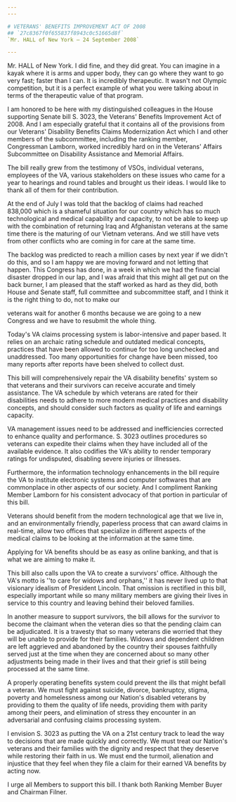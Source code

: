 ```yaml
---
---

# VETERANS' BENEFITS IMPROVEMENT ACT OF 2008
## `27c8367f0f655837f8943c0c51665d8f`
`Mr. HALL of New York — 24 September 2008`

---
```



Mr. HALL of New York. I did fine, and they did great. You can imagine 
in a kayak where it is arms and upper body, they can go where they want 
to go very fast; faster than I can. It is incredibly therapeutic. It 
wasn't not Olympic competition, but it is a perfect example of what you 
were talking about in terms of the therapeutic value of that program.

I am honored to be here with my distinguished colleagues in the House 
supporting Senate bill S. 3023, the Veterans' Benefits Improvement Act 
of 2008. And I am especially grateful that it contains all of the 
provisions from our Veterans' Disability Benefits Claims Modernization 
Act which I and other members of the subcommittee, including the 
ranking member, Congressman Lamborn, worked incredibly hard on in the 
Veterans' Affairs Subcommittee on Disability Assistance and Memorial 
Affairs.

The bill really grew from the testimony of VSOs, individual veterans, 
employees of the VA, various stakeholders on these issues who came for 
a year to hearings and round tables and brought us their ideas. I would 
like to thank all of them for their contribution.

At the end of July I was told that the backlog of claims had reached 
838,000 which is a shameful situation for our country which has so much 
technological and medical capability and capacity, to not be able to 
keep up with the combination of returning Iraq and Afghanistan veterans 
at the same time there is the maturing of our Vietnam veterans. And we 
still have vets from other conflicts who are coming in for care at the 
same time.

The backlog was predicted to reach a million cases by next year if we 
didn't do this, and so I am happy we are moving forward and not letting 
that happen. This Congress has done, in a week in which we had the 
financial disaster dropped in our lap, and I was afraid that this might 
all get put on the back burner, I am pleased that the staff worked as 
hard as they did, both House and Senate staff, full committee and 
subcommittee staff, and I think it is the right thing to do, not to 
make our


veterans wait for another 6 months because we are going to a new 
Congress and we have to resubmit the whole thing.

Today's VA claims processing system is labor-intensive and paper 
based. It relies on an archaic rating schedule and outdated medical 
concepts, practices that have been allowed to continue for too long 
unchecked and unaddressed. Too many opportunities for change have been 
missed, too many reports after reports have been shelved to collect 
dust.

This bill will comprehensively repair the VA disability benefits' 
system so that veterans and their survivors can receive accurate and 
timely assistance. The VA schedule by which veterans are rated for 
their disabilities needs to adhere to more modern medical practices and 
disability concepts, and should consider such factors as quality of 
life and earnings capacity.

VA management issues need to be addressed and inefficiencies 
corrected to enhance quality and performance. S. 3023 outlines 
procedures so veterans can expedite their claims when they have 
included all of the available evidence. It also codifies the VA's 
ability to render temporary ratings for undisputed, disabling severe 
injuries or illnesses.

Furthermore, the information technology enhancements in the bill 
require the VA to institute electronic systems and computer softwares 
that are commonplace in other aspects of our society. And I compliment 
Ranking Member Lamborn for his consistent advocacy of that portion in 
particular of this bill.

Veterans should benefit from the modern technological age that we 
live in, and an environmentally friendly, paperless process that can 
award claims in real-time, allow two offices that specialize in 
different aspects of the medical claims to be looking at the 
information at the same time.

Applying for VA benefits should be as easy as online banking, and 
that is what we are aiming to make it.

This bill also calls upon the VA to create a survivors' office. 
Although the VA's motto is ''to care for widows and orphans,'' it has 
never lived up to that visionary idealism of President Lincoln. That 
omission is rectified in this bill, especially important while so many 
military members are giving their lives in service to this country and 
leaving behind their beloved families.

In another measure to support survivors, the bill allows for the 
survivor to become the claimant when the veteran dies so that the 
pending claim can be adjudicated. It is a travesty that so many 
veterans die worried that they will be unable to provide for their 
families. Widows and dependent children are left aggrieved and 
abandoned by the country their spouses faithfully served just at the 
time when they are concerned about so many other adjustments being made 
in their lives and that their grief is still being processed at the 
same time.

A properly operating benefits system could prevent the ills that 
might befall a veteran. We must fight against suicide, divorce, 
bankruptcy, stigma, poverty and homelessness among our Nation's 
disabled veterans by providing to them the quality of life needs, 
providing them with parity among their peers, and elimination of stress 
they encounter in an adversarial and confusing claims processing 
system.

I envision S. 3023 as putting the VA on a 21st century track to lead 
the way to decisions that are made quickly and correctly. We must treat 
our Nation's veterans and their families with the dignity and respect 
that they deserve while restoring their faith in us. We must end the 
turmoil, alienation and injustice that they feel when they file a claim 
for their earned VA benefits by acting now.

I urge all Members to support this bill. I thank both Ranking Member 
Buyer and Chairman Filner.